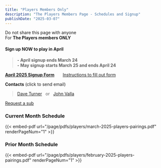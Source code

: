 ```yaml
---
title: "Players Members Only"
description: "The Players Members Page - Schedules and Signup"
publishDate: "2025-03-07"
---
```


Do not share this page with anyone\
For **The Players members ONLY**
#### **Sign up NOW to play in April**
>**- April signup ends March 24**\
>**- May signup starts March 25 and ends April 24**

**[April 2025 Signup Form](/page/groups/players/signup)**  &nbsp;&nbsp;&nbsp;&nbsp;&nbsp;         [Instructions to fill out form](/page/groups/signupprocess)

**Contacts** (click to send email)
>[Dave Turner](mailto:turnerdb1@gmail.com)&nbsp;&nbsp; or &nbsp;&nbsp;[John Valla](mailto:johnrvalla@gmail.com)

[Request a sub]()

### **Current Month Schedule**

{{< embed-pdf url="/page/pdfs/players/march-2025-players-pairings.pdf" renderPageNum="1" >}}

### **Prior Month Schedule**

{{< embed-pdf url="/page/pdfs/players/february-2025-players-pairings.pdf" renderPageNum="1" >}}
